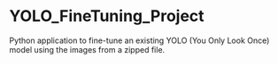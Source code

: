 # YOLO_FineTuning_Project
Python application to fine-tune an existing YOLO (You Only Look Once) model using the images from a zipped file.
